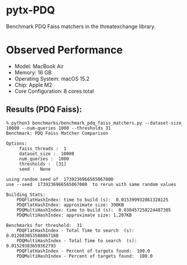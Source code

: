 # pytx-PDQ
Benchmark PDQ Faiss matchers in the threatexchange library.


# Observed Performance
- Model: MacBook Air
- Memory: 16 GB
- Operating System: macOS 15.2
- Chip: Apple M2
- Core Configuration: 8 cores total


Results (PDQ Faiss):
-------
```
% python3 benchmarks/benchmark_pdq_faiss_matchers.py --dataset-size 10000 --num-queries 1000 --thresholds 31
Benchmark: PDQ Faiss Matcher Comparison

Options:
	 faiss_threads :  1
	 dataset_size :  10000
	 num_queries :  1000
	 thresholds :  [31]
	 seed :  None

using random seed of  1739236966565067000
use --seed  1739236966565067000  to rerun with same random values

Building Stats:
	PDQFlatHashIndex: time to build (s):  0.015399932861328125
	PDQFlatHashIndex: approximate size: 390KB
	PDQMultiHashIndex: time to build (s):  0.030457258224487305
	PDQMultiHashIndex: approximate size: 1,207KB

Benchmarks for threshold:  31
	PDQFlatHashIndex - Total Time to search  (s):  0.012083053588867188
	PDQMultiHashIndex - Total Time to search  (s):  0.01529383659362793
	PDQFlatHashIndex - Percent of targets found:  100.0
	PDQMultiHashIndex - Percent of targets found:  100.0
```
